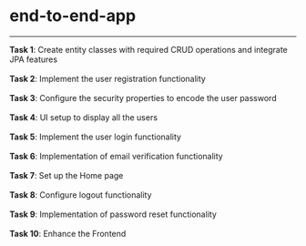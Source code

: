 # end-to-end-app
<hr>
<b>Task 1</b>: Create entity classes with required CRUD operations and integrate JPA features<br><br>
<b>Task 2</b>: Implement the user registration functionality <br><br>
<b>Task 3</b>: Configure the security properties to encode the user password<br><br>
<b>Task 4</b>: UI setup to display all the users<br><br>
<b>Task 5</b>: Implement the user login functionality <br><br>
<b>Task 6</b>: Implementation of email verification functionality <br><br>
<b>Task 7</b>: Set up the Home page <br><br>
<b>Task 8</b>: Configure logout functionality<br><br>
<b>Task 9</b>: Implementation of password reset functionality<br><br>
<b>Task 10</b>: Enhance the Frontend